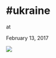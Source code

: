 # #ukraine










at

February 13, 2017















![](Screenshot%2Bfrom%2B2017-02-13%2B15-31-19.png)
